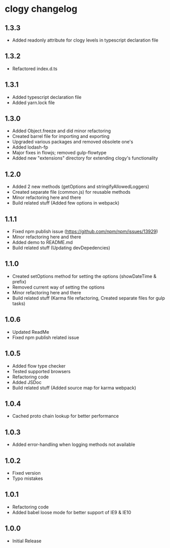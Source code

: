 # clogy changelog

## 1.3.3

- Added readonly attribute for clogy levels in typescript declaration file

## 1.3.2

- Refactored index.d.ts

## 1.3.1

- Added typescript declaration file
- Added yarn.lock file

## 1.3.0

- Added Object.freeze and did minor refactoring
- Created barrel file for importing and exporting
- Upgraded various packages and removed obsolete one's
- Added lodash-fp
- Major fixes in flowjs; removed gulp-flowtype
- Added new "extensions" directory for extending clogy's functionality

## 1.2.0

- Added 2 new methods (getOptions and stringifyAllowedLoggers)
- Created separate file (common.js) for reusable methods
- Minor refactoring here and there
- Build related stuff (Added few options in webpack)

## 1.1.1

- Fixed npm publish issue (https://github.com/npm/npm/issues/13929)
- Minor refactoring here and there
- Added demo to README.md
- Build related stuff (Updating devDepedencies)

## 1.1.0

- Created setOptions method for setting the options (showDateTime & prefix)
- Removed current way of setting the options
- Minor refactoring here and there
- Build related stuff (Karma file refactoring, Created separate files for gulp tasks)

## 1.0.6

- Updated ReadMe
- Fixed npm publish related issue

## 1.0.5

- Added flow type checker
- Tested supported browsers
- Refactoring code
- Added JSDoc
- Build related stuff (Added source map for karma webpack)

## 1.0.4

- Cached proto chain lookup for better performance

## 1.0.3

- Added error-handling when logging methods not available

## 1.0.2

- Fixed version
- Typo mistakes

## 1.0.1

- Refactoring code
- Added babel loose mode for better support of IE9 & IE10

## 1.0.0

- Initial Release
